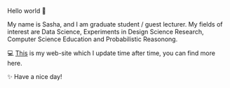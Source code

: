 Hello world 👋 

My name is Sasha, and I am graduate student / guest lecturer. My fields of interest are Data Science, Experiments in Design Science Research, Computer Science Education and Probabilistic Reasonong.

💻 [This](https://alexpoov.github.io/) is my web-site which I update time after time, you can find more here.

✨ Have a nice day!
